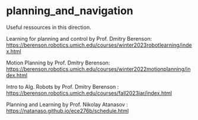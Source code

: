 # planning_and_navigation

Useful ressources in this direction.

Learning for planning and control by Prof. Dmitry Berenson: https://berenson.robotics.umich.edu/courses/winter2023robotlearning/index.html  

Motion Planning by Prof. Dmitry Berenson: https://berenson.robotics.umich.edu/courses/winter2022motionplanning/index.html 

Intro to Alg. Robots by Prof. Dmitry Berenson : https://berenson.robotics.umich.edu/courses/fall2023iar/index.html 

Planning and Learning by Prof. Nikolay Atanasov : https://natanaso.github.io/ece276b/schedule.html 
